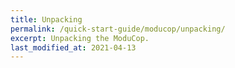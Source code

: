 ```yaml
---
title: Unpacking
permalink: /quick-start-guide/moducop/unpacking/
excerpt: Unpacking the ModuCop.
last_modified_at: 2021-04-13
---
```

